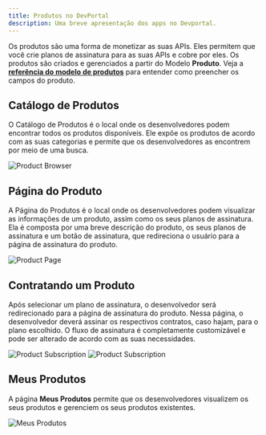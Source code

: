 ```yaml
---
title: Produtos no DevPortal
description: Uma breve apresentação dos apps no Devportal.
---
```


Os produtos são uma forma de monetizar as suas APIs. Eles permitem que você crie planos de assinatura para as suas APIs e cobre por eles. Os produtos são criados e gerenciados a partir do Modelo **Produto**. Veja a [**referência do modelo de produtos**](/reference/products-model) para entender como preencher os campos do produto.

## Catálogo de Produtos

O Catálogo de Produtos é o local onde os desenvolvedores podem encontrar todos os produtos disponíveis. Ele expõe os produtos de acordo com as suas categorias e permite que os desenvolvedores as encontrem por meio de uma busca.

![Product Browser](/images/product-browser.png)

## Página do Produto

A Página do Produtos é o local onde os desenvolvedores podem visualizar as informações de um produto, assim como os seus planos de assinatura. Ela é composta por uma breve descrição do produto, os seus planos de assinatura e um botão de assinatura, que redireciona o usuário para a página de assinatura do produto.

![Product Page](/images/product-page.png)

## Contratando um Produto

Após selecionar um plano de assinatura, o desenvolvedor será redirecionado para a página de assinatura do produto. Nessa página, o desenvolvedor deverá assinar os respectivos contratos, caso hajam, para o plano escolhido. O fluxo de assinatura é completamente customizável e pode ser alterado de acordo com as suas necessidades.

![Product Subscription](/images/contract-1.png)
![Product Subscription](/images/contract-2.png)

## Meus Produtos

A página **Meus Produtos** permite que os desenvolvedores visualizem os seus produtos e gerenciem os seus produtos existentes.

![Meus Produtos](/images/my-products.png)
